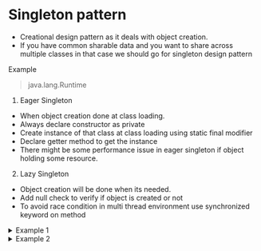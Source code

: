 # Singleton pattern
- Creational design pattern as it deals with object creation.
- If you have common sharable data and you want to share across multiple classes in that case we should go for singleton design pattern

Example
> java.lang.Runtime

1. Eager Singleton
  - When object creation done at class loading.
  - Always declare constructor as private
  - Create instance of that class at class loading using static final modifier
  - Declare getter method to get the instance
  - There might be some performance issue in eager singleton if object holding some resource.
  
2. Lazy Singleton
  - Object creation will be done when its needed.
  - Add null check to verify if object is created or not
  - To avoid race condition in multi thread environment use synchronized keyword on method


<details>
<summary>Example 1</summary>
  
</details>

<details>

<summary>Example 2</summary>
  
</details>
